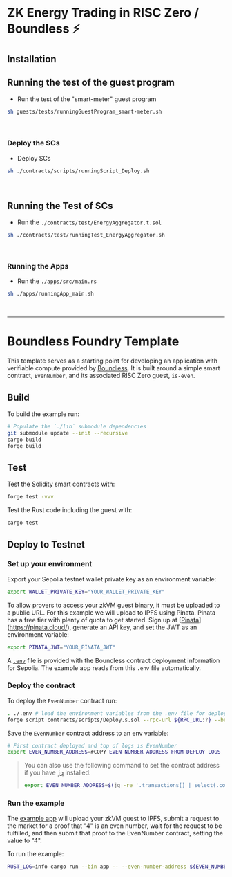 # ZK Energy Trading in RISC Zero / Boundless ⚡️


## Installation


## Running the test of the guest program

- Run the test of the "smart-meter" guest program
```bash
sh guests/tests/runningGuestProgram_smart-meter.sh
```

<br>

### Deploy the SCs
- Deploy SCs
```bash
sh ./contracts/scripts/runningScript_Deploy.sh
```

<br>

## Running the Test of SCs
- Run the `./contracts/test/EnergyAggregator.t.sol`
```bash
sh ./contracts/test/runningTest_EnergyAggregator.sh
```

<br>

### Running the Apps
- Run the `./apps/src/main.rs`
```bash
sh ./apps/runningApp_main.sh
```



<br>

<hr>

# Boundless Foundry Template

This template serves as a starting point for developing an application with verifiable compute provided by [Boundless][boundless-homepage].
It is built around a simple smart contract, `EvenNumber`, and its associated RISC Zero guest, `is-even`.

## Build

To build the example run:

```bash
# Populate the `./lib` submodule dependencies
git submodule update --init --recursive
cargo build
forge build
```

## Test

Test the Solidity smart contracts with:

```bash
forge test -vvv
```

Test the Rust code including the guest with:

```bash
cargo test
```

## Deploy to Testnet

### Set up your environment

Export your Sepolia testnet wallet private key as an environment variable:

```bash
export WALLET_PRIVATE_KEY="YOUR_WALLET_PRIVATE_KEY"
```

To allow provers to access your zkVM guest binary, it must be uploaded to a public URL. For this example we will upload to IPFS using Pinata. Pinata has a free tier with plenty of quota to get started. Sign up at [[Pinata](https://pinata.cloud/)](https://pinata.cloud/), generate an API key, and set the JWT as an environment variable:

```bash
export PINATA_JWT="YOUR_PINATA_JWT"
```

A [`.env`](./.env) file is provided with the Boundless contract deployment information for Sepolia.
The example app reads from this `.env` file automatically.

### Deploy the contract

To deploy the `EvenNumber` contract run:

```bash
. ./.env # load the environment variables from the .env file for deployment
forge script contracts/scripts/Deploy.s.sol --rpc-url ${RPC_URL:?} --broadcast -vv
```

Save the `EvenNumber` contract address to an env variable:

<!-- TODO: Update me -->

```bash
# First contract deployed and top of logs is EvenNumber
export EVEN_NUMBER_ADDRESS=#COPY EVEN NUMBER ADDRESS FROM DEPLOY LOGS
```

> You can also use the following command to set the contract address if you have [`jq`][jq] installed:
>
> ```bash
> export EVEN_NUMBER_ADDRESS=$(jq -re '.transactions[] | select(.contractName == "EvenNumber") | .contractAddress' ./broadcast/Deploy.s.sol/11155111/run-latest.json)
> ```

### Run the example

The [example app](apps/src/main.rs) will upload your zkVM guest to IPFS, submit a request to the market for a proof that "4" is an even number, wait for the request to be fulfilled, and then submit that proof to the EvenNumber contract, setting the value to "4".


To run the example:

```bash
RUST_LOG=info cargo run --bin app -- --even-number-address ${EVEN_NUMBER_ADDRESS:?} --number 4
```

[jq]: https://jqlang.github.io/jq/
[boundless-homepage]: https://beboundless.xyz
[sepolia]: https://ethereum.org/en/developers/docs/networks/#sepolia
